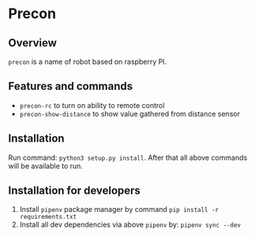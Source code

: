 # Precon

## Overview

`precon` is a name of robot based on raspberry PI. 

## Features and commands

* `precon-rc` to turn on ability to remote control
* `precon-show-distance` to show value gathered from distance sensor

## Installation

Run command: `python3 setup.py install`. After that all above commands will be available to run.

## Installation for developers

1. Install `pipenv` package manager by command `pip install -r requirements.txt`
2. Install all dev dependencies via above `pipenv` by: `pipenv sync --dev`

